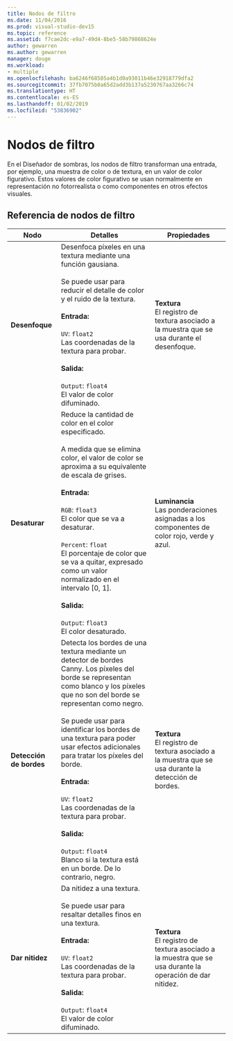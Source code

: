 ```yaml
---
title: Nodos de filtro
ms.date: 11/04/2016
ms.prod: visual-studio-dev15
ms.topic: reference
ms.assetid: f7cae2dc-e9a7-49d4-8be5-58b79868624e
author: gewarren
ms.author: gewarren
manager: douge
ms.workload:
- multiple
ms.openlocfilehash: ba6246f68505a4b1d0a93011b46e32918779dfa2
ms.sourcegitcommit: 37fb7075b0a65d2add3b137a5230767aa3266c74
ms.translationtype: HT
ms.contentlocale: es-ES
ms.lasthandoff: 01/02/2019
ms.locfileid: "53836902"
---
```

# <a name="filter-nodes"></a>Nodos de filtro

En el Diseñador de sombras, los nodos de filtro transforman una entrada, por ejemplo, una muestra de color o de textura, en un valor de color figurativo. Estos valores de color figurativo se usan normalmente en representación no fotorrealista o como componentes en otros efectos visuales.

## <a name="filter-node-reference"></a>Referencia de nodos de filtro

|Nodo|Detalles|Propiedades|
|----------|-------------|----------------|
|**Desenfoque**|Desenfoca píxeles en una textura mediante una función gausiana.<br /><br /> Se puede usar para reducir el detalle de color y el ruido de la textura.<br /><br /> **Entrada:**<br /><br /> `UV`: `float2`<br /> Las coordenadas de la textura para probar.<br /><br /> **Salida:**<br /><br /> `Output`: `float4`<br /> El valor de color difuminado.|**Textura**<br /> El registro de textura asociado a la muestra que se usa durante el desenfoque.|
|**Desaturar**|Reduce la cantidad de color en el color especificado.<br /><br /> A medida que se elimina color, el valor de color se aproxima a su equivalente de escala de grises.<br /><br /> **Entrada:**<br /><br /> `RGB`: `float3`<br /> El color que se va a desaturar.<br /><br /> `Percent`: `float`<br /> El porcentaje de color que se va a quitar, expresado como un valor normalizado en el intervalo [0, 1].<br /><br /> **Salida:**<br /><br /> `Output`: `float3`<br /> El color desaturado.|**Luminancia**<br /> Las ponderaciones asignadas a los componentes de color rojo, verde y azul.|
|**Detección de bordes**|Detecta los bordes de una textura mediante un detector de bordes Canny. Los píxeles del borde se representan como blanco y los píxeles que no son del borde se representan como negro.<br /><br /> Se puede usar para identificar los bordes de una textura para poder usar efectos adicionales para tratar los píxeles del borde.<br /><br /> **Entrada:**<br /><br /> `UV`: `float2`<br /> Las coordenadas de la textura para probar.<br /><br /> **Salida:**<br /><br /> `Output`: `float4`<br /> Blanco si la textura está en un borde. De lo contrario, negro.|**Textura**<br /> El registro de textura asociado a la muestra que se usa durante la detección de bordes.|
|**Dar nitidez**|Da nitidez a una textura.<br /><br /> Se puede usar para resaltar detalles finos en una textura.<br /><br /> **Entrada:**<br /><br /> `UV`: `float2`<br /> Las coordenadas de la textura para probar.<br /><br /> **Salida:**<br /><br /> `Output`: `float4`<br /> El valor de color difuminado.|**Textura**<br /> El registro de textura asociado a la muestra que se usa durante la operación de dar nitidez.|